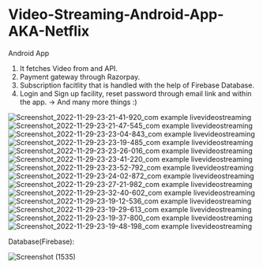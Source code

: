 # Video-Streaming-Android-App-AKA-Netflix
Android App
1) It fetches Video from and API. 
2) Payment gateway through Razorpay.
3) Subscription facitlity that is handled with the help of Firebase Database.
4) Login and Sign up facility, reset password through email link and within the app.
-> And many more things :)



![Screenshot_2022-11-29-23-21-41-920_com example livevideostreaming](https://user-images.githubusercontent.com/80147222/216988905-b664309c-2e45-4659-9062-2848954e84bb.jpg)
![Screenshot_2022-11-29-23-21-47-545_com example livevideostreaming](https://user-images.githubusercontent.com/80147222/216988915-8ed53af4-4730-4feb-b954-aa55513ffa66.jpg)
![Screenshot_2022-11-29-23-23-04-843_com example livevideostreaming](https://user-images.githubusercontent.com/80147222/216988923-30187017-3c65-4a3f-9594-99895e6e404d.jpg)
![Screenshot_2022-11-29-23-23-19-485_com example livevideostreaming](https://user-images.githubusercontent.com/80147222/216988933-4d7f1208-e019-4576-afba-84ff3f2d4788.jpg)
![Screenshot_2022-11-29-23-23-26-016_com example livevideostreaming](https://user-images.githubusercontent.com/80147222/216988935-55600277-8dd4-4b6a-a715-48b40946b1b2.jpg)
![Screenshot_2022-11-29-23-23-41-220_com example livevideostreaming](https://user-images.githubusercontent.com/80147222/216988945-5f2dfb09-b8d7-43da-9abd-8ecc2447b2ac.jpg)
![Screenshot_2022-11-29-23-23-52-792_com example livevideostreaming](https://user-images.githubusercontent.com/80147222/216988950-a42a3b34-ed59-40c1-ba41-0c7a391a524d.jpg)
![Screenshot_2022-11-29-23-24-02-872_com example livevideostreaming](https://user-images.githubusercontent.com/80147222/216988953-b63f9f3e-e7f0-4a9f-9f8b-8a21182eb313.jpg)
![Screenshot_2022-11-29-23-27-21-982_com example livevideostreaming](https://user-images.githubusercontent.com/80147222/216988959-d1db06b7-b306-4912-b32c-1128f498263a.jpg)
![Screenshot_2022-11-29-23-32-40-602_com example livevideostreaming](https://user-images.githubusercontent.com/80147222/216988960-7c5368cf-bb09-4788-bfeb-6d03cad34c93.jpg)
![Screenshot_2022-11-29-23-19-12-536_com example livevideostreaming](https://user-images.githubusercontent.com/80147222/216988963-641e62a6-d542-48e9-a6ab-d2395dce018b.jpg)
![Screenshot_2022-11-29-23-19-29-613_com example livevideostreaming](https://user-images.githubusercontent.com/80147222/216988972-baccaf8f-ec13-41e3-aa1d-ce0312884c9c.jpg)
![Screenshot_2022-11-29-23-19-37-800_com example livevideostreaming](https://user-images.githubusercontent.com/80147222/216988975-aa931a0d-ea5a-40b4-ac74-d68083b15016.jpg)
![Screenshot_2022-11-29-23-19-48-198_com example livevideostreaming](https://user-images.githubusercontent.com/80147222/216988982-4289fee1-fba2-4a45-9e29-1fc76f087fcc.png)





Database(Firebase):

![Screenshot (1535)](https://user-images.githubusercontent.com/80147222/216989675-90b8e40b-b8c4-4240-a227-e70fd04c2618.png)
